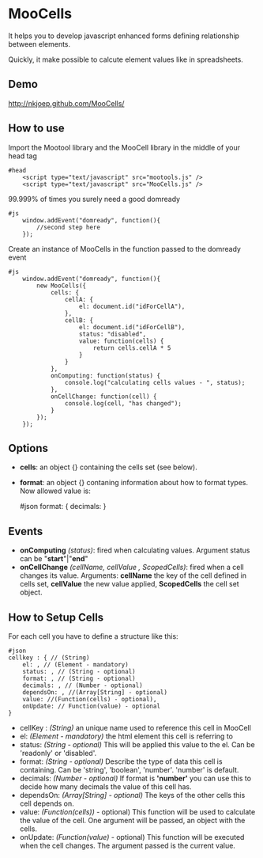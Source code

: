 MooCells
========

It helps you to develop javascript enhanced forms defining relationship between elements.

Quickly, it make possible to calcute element values like in spreadsheets.


Demo
----

http://nkjoep.github.com/MooCells/


How to use
----------

Import the Mootool library and the MooCell library in the middle of your head tag

	#head
		<script type="text/javascript" src="mootools.js" />
		<script type="text/javascript" src="MooCells.js" />


99.999% of times you surely need a good domready

	#js
		window.addEvent("domready", function(){
			//second step here						
		});


Create an instance of MooCells in the function passed to the domready event

	#js
		window.addEvent("domready", function(){
			new MooCells({
				cells: {
					cellA: {
						el: document.id("idForCellA"),
					},
					cellB: {
						el: document.id("idForCellB"),
						status: "disabled",
						value: function(cells) {
							return cells.cellA * 5
						}
					}
				},
				onComputing: function(status) {
					console.log("calculating cells values - ", status);
				},
				onCellChange: function(cell) {
					console.log(cell, "has changed");
				}
			});
		});

Options
-------

 * <b>cells</b>: an object {} containing the cells set (see below).
 * <b>format</b>: an object {} contaning information about how to format types. Now allowed value is:


 	#json
	format: {
		decimals: <number>
	}



Events
------
 * <b>onComputing</b> <i>(status)</i>: fired when calculating values. Argument status can be "<b>start</b>"|"<b>end</b>"
 * <b>onCellChange</b> <i>(cellName, cellValue , ScopedCells)</i>: fired when a cell changes its value. Arguments: <b>cellName</b> the key of the cell defined in cells set, <b>cellValue</b> the new value applied, <b>ScopedCells</b> the cell set object.



How to Setup Cells
------------------

For each cell you have to define a structure like this:

	#json
	cellkey : { // (String)
		el: , // (Element - mandatory)
		status: , // (String - optional)
		format: , // (String - optional)
		decimals: , // (Number - optional)
		dependsOn: , //(Array[String] - optional)
		value: //(Function(cells) - optional),
		onUpdate: // Function(value) - optional
	}


* cellKey : <i>(String)</i> an unique name used to reference this cell in MooCell
* el: <i>(Element - mandatory)</i> the html element this cell is referring to
* status: <i>(String - optional)</i> This will be applied this value to the el. Can be 'readonly' or 'disabled'.
* format: <i>(String - optional)</i> Describe the type of data this cell is containing. Can be 'string', 'boolean', 'number'. 'number' is default.
* decimals: <i>(Number - optional)</i> If format is <b>'number'</b> you can use this to decide how many decimals the value of this cell has.
* dependsOn: <i>(Array[String] - optional)</i> The keys of the other cells this cell depends on.
* value: <i>(Function(cells))</i> - optional) This function will be used to calculate the value of the cell. One argument will be passed, an object with the cells.
* onUpdate: <i>(Function(value)</i> - optional) This function will be executed when the cell changes. The argument passed is the current value.